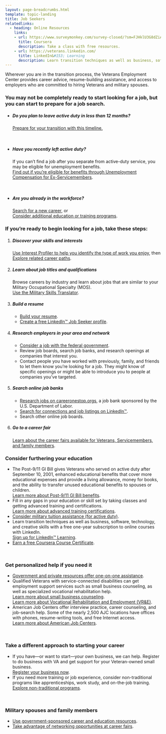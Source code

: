 ```yaml
---
layout: page-breadcrumbs.html
template: topic-landing
title: Job Seekers
relatedlinks:
  - heading: Online Resources
    links:
    - url: https://www.surveymonkey.com/survey-closed/?sm=FJHklU3G8dZiAvMvaXCjHbRQzq11Lm9wxWgvT3bLmUfVF_2BDwr4Heo0_2BnYHEhahfBKrDxUsNaZ3DU3iPeqmxGl_2FwdWj3AJAYhMRrDOUGicxY_3D
      title: Coursera
      description: Take a class with free resources.
    - url: https://veterans.linkedin.com/
      title: LinkedIn&#153; Learning
      description: Learn transition techniques as well as business, software, technology, and creative skills with a free one-year subscription to online courses.
---
```


<div class="va-introtext">

Wherever you are in the transition process, the Veterans Employment Center provides career advice, resume-building assistance, and access to employers who are committed to hiring Veterans and military spouses.

</div>


<div class="feature" markdown="1">

### You may not be completely ready to start looking for a job, but you can start to prepare for a job search. 

- ##### Do you plan to leave active duty in less than 12 months?

  [Prepare for your transition with this timeline.](/employment/job-seekers/less-than-one-year/) 
<br>

- ##### Have you recently left active duty?

  If you can’t find a job after you separate from active-duty service, you may be eligible for unemployment benefits. <br> [Find out if you’re eligible for benefits through Unemployment Compensation for Ex-Servicemembers](/employment/job-seekers/unemployment-support/).
<br>

- ##### Are you already in the workforce?

  [Search for a new career](https://www.careeronestop.org/JobSearch/job-search.aspx), or <br> [Consider additional education or training programs](/education/gi-bill/).

</div>

### If you’re ready to begin looking for a job, take these steps:

<ol class="process" markdown="0">
<li class="process-step list-one" markdown="1">

##### Discover your skills and interests<br>

[Use Interest Profiler to help you identify the type of work you enjoy](/employment/job-seekers/interest-profiler/), then <br> [Explore related career paths](https://www.mynextmove.org/).
</li>

<li class="process-step list-two" markdown="1">

##### Learn about job titles and qualifications<br>

Browse careers by industry and learn about jobs that are similar to your Military Occupational Specialty (MOS). <br> [Use the Military Skills Translator](/employment/job-seekers/skills-translator).
</li>

<li class="process-step list-three" markdown="1">

##### Build a resume<br>

- [Build your resume](/employment/job-seekers/create-resume).
- [Create a free LinkedIn&trade; Job Seeker profile](https://veterans.linkedin.com/).
</li>

<li class="process-step list-four" markdown="1">

##### Research employers in your area and network

- [Consider a job with the federal government](/employment/job-seekers/federal-employment/).
- Review job boards, search job banks, and research openings at companies that interest you.
- Contact people you have worked with previously, family, and friends to let them know you’re looking for a job. They might know of specific openings or might be able to introduce you to people at companies you’ve targeted.
</li>

<li class="process-step list-five" markdown="1">

##### Search online job banks

- [Research jobs on careeronestop.orgs](https://www.careeronestop.org/JobSearch/job-search.aspx), a job bank sponsored by the U.S. Department of Labor. 
- [Search for connections and job listings on LinkedIn&trade;](https://veterans.linkedin.com/). <br>
- Search other online job boards.
</li>

<li class="process-step list-six" markdown="1">

##### Go to a career fair

[Learn about the career fairs available for Veterans, Servicemembers, and family members](/employment/job-seekers/career-fairs/).
</li>

</ol>


### Consider furthering your education
- The Post-9/11 GI Bill gives Veterans who served on active duty after September 10, 2001, enhanced educational benefits that cover more educational expenses and provide a living allowance, money for books, and the ability to transfer unused educational benefits to spouses or children.<br> [Learn more about Post-9/11 GI Bill benefits](/education/gi-bill/post-9-11/).
- Fill in any gaps in your education or skill set by taking classes and getting advanced training and certifications. <br> [Learn more about advanced training certifications](/education/advanced-training-and-certifications/).
- [Consider military tuition assistance (for active duty)](http://myarmybenefits.us.army.mil/Home/Benefit_Library/Federal_Benefits_Page/Tuition_Assistance_(TA).html?serv=149).
- Learn transition techniques as well as business, software, technology, and creative skills with a free one-year subscription to online courses with LinkedIn. <br> [Sign up for LinkedIn&trade; Learning](https://veterans.linkedin.com).
- [Earn a free Coursera Course Certificate](https://www.surveymonkey.com/survey-closed/?sm=FJHklU3G8dZiAvMvaXCjHbRQzq11Lm9wxWgvT3bLmUfVF_2BDwr4Heo0_2BnYHEhahfBKrDxUsNaZ3DU3iPeqmxGl_2FwdWj3AJAYhMRrDOUGicxY_3D).

<br>

### Get personalized help if you need it

- [Government and private resources offer one-on-one assistance](https://www.dol.gov/veterans/findajob/).
- Qualified Veterans with service-connected disabilities can get employment support services such as small business counseling, as well as specialized vocational rehabilitation help. <br> 
[Learn more about small business counseling](/employment/job-seekers/service-disabled/). <br>
[Learn more about Vocational Rehabilitation and Employment (VR&amp;E)](/employment/vocational-rehab-and-employment/).
-  American Job Centers offer interview practice, career counseling, and job-search help. Some of the nearly 2,500 AJC locations have offices with phones, resume-writing tools, and free Internet access. <br>
[Learn more about American Job Centers](http://www.careeronestop.org/ReEmployment/Veterans/JobSearchHelp/ChangeCareers/one-stop-career-centers.aspx).

<br>

### Take a different approach to starting your career

- If you have—or want to start—your own business, we can help. Register to do business with VA and get support for your Veteran-owned small business. <br> [Register your business now](/employment/job-seekers/register-your-business/).
- If you need more training or job experience, consider non-traditional programs like apprenticeships, work study, and on-the-job training. <br> [Explore non-traditional programs](/education/work-learn/job-and-apprenticeship/).

<br>

### Military spouses and family members

- [Use government-sponsored career and education resources](/employment/job-seekers/family-members/).
- [Take advantage of networking opportunities at career fairs](/employment/job-seekers/career-fairs/).
